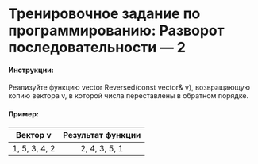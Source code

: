 # Тренировочное задание по программированию: Разворот последовательности — 2

#### Инструкции:
Реализуйте функцию vector<int> Reversed(const vector<int>& v), возвращающую копию вектора v, в которой числа переставлены в обратном порядке.

#### Пример:
|Вектор v|	Результат функции|
|:------:|:--------:|
|1, 5, 3, 4, 2|	2, 4, 3, 5, 1|